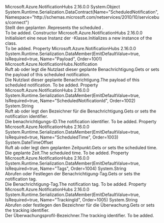 <Type Name="ScheduledNotification" FullName="Microsoft.Azure.NotificationHubs.ScheduledNotification">
  <TypeSignature Language="C#" Value="public class ScheduledNotification" />
  <TypeSignature Language="ILAsm" Value=".class public auto ansi beforefieldinit ScheduledNotification extends System.Object" />
  <TypeSignature Language="DocId" Value="T:Microsoft.Azure.NotificationHubs.ScheduledNotification" />
  <TypeSignature Language="VB.NET" Value="Public Class ScheduledNotification" />
  <TypeSignature Language="F#" Value="type ScheduledNotification = class" />
  <AssemblyInfo>
    <AssemblyName>Microsoft.Azure.NotificationHubs</AssemblyName>
    <AssemblyVersion>2.16.0.0</AssemblyVersion>
  </AssemblyInfo>
  <Base>
    <BaseTypeName>System.Object</BaseTypeName>
  </Base>
  <Interfaces />
  <Attributes>
    <Attribute>
      <AttributeName>System.Runtime.Serialization.DataContract(Name="ScheduledNotification", Namespace="http://schemas.microsoft.com/netservices/2010/10/servicebus/connect")</AttributeName>
    </Attribute>
  </Attributes>
  <Docs>
    <summary><span data-ttu-id="52f95-101">Stellt den geplanten <see cref="T:Microsoft.Azure.NotificationHubs.Notification" />.</span><span class="sxs-lookup"><span data-stu-id="52f95-101">Represents the scheduled <see cref="T:Microsoft.Azure.NotificationHubs.Notification" />.</span></span></summary>
    <remarks>To be added.</remarks>
  </Docs>
  <Members>
    <Member MemberName=".ctor">
      <MemberSignature Language="C#" Value="public ScheduledNotification ();" />
      <MemberSignature Language="ILAsm" Value=".method public hidebysig specialname rtspecialname instance void .ctor() cil managed" />
      <MemberSignature Language="DocId" Value="M:Microsoft.Azure.NotificationHubs.ScheduledNotification.#ctor" />
      <MemberSignature Language="VB.NET" Value="Public Sub New ()" />
      <MemberType>Constructor</MemberType>
      <AssemblyInfo>
        <AssemblyName>Microsoft.Azure.NotificationHubs</AssemblyName>
        <AssemblyVersion>2.16.0.0</AssemblyVersion>
      </AssemblyInfo>
      <Parameters />
      <Docs>
        <summary><span data-ttu-id="52f95-102">Initialisiert eine neue Instanz der <see cref="T:Microsoft.Azure.NotificationHubs.ScheduledNotification" />-Klasse.</span><span class="sxs-lookup"><span data-stu-id="52f95-102">Initializes a new instance of the <see cref="T:Microsoft.Azure.NotificationHubs.ScheduledNotification" /> class.</span></span></summary>
        <remarks>To be added.</remarks>
      </Docs>
    </Member>
    <Member MemberName="Payload">
      <MemberSignature Language="C#" Value="public Microsoft.Azure.NotificationHubs.Notification Payload { get; }" />
      <MemberSignature Language="ILAsm" Value=".property instance class Microsoft.Azure.NotificationHubs.Notification Payload" />
      <MemberSignature Language="DocId" Value="P:Microsoft.Azure.NotificationHubs.ScheduledNotification.Payload" />
      <MemberSignature Language="VB.NET" Value="Public ReadOnly Property Payload As Notification" />
      <MemberSignature Language="F#" Value="member this.Payload : Microsoft.Azure.NotificationHubs.Notification" Usage="Microsoft.Azure.NotificationHubs.ScheduledNotification.Payload" />
      <MemberType>Property</MemberType>
      <AssemblyInfo>
        <AssemblyName>Microsoft.Azure.NotificationHubs</AssemblyName>
        <AssemblyVersion>2.16.0.0</AssemblyVersion>
      </AssemblyInfo>
      <Attributes>
        <Attribute>
          <AttributeName>System.Runtime.Serialization.DataMember(EmitDefaultValue=true, IsRequired=true, Name="Payload", Order=1001)</AttributeName>
        </Attribute>
      </Attributes>
      <ReturnValue>
        <ReturnType>Microsoft.Azure.NotificationHubs.Notification</ReturnType>
      </ReturnValue>
      <Docs>
        <summary><span data-ttu-id="52f95-103">Ruft ab oder legt die Nutzlast dieser geplante Benachrichtigung.</span><span class="sxs-lookup"><span data-stu-id="52f95-103">Gets or sets the payload of this scheduled notification.</span></span></summary>
        <value><span data-ttu-id="52f95-104">Die Nutzlast dieser geplante Benachrichtigung.</span><span class="sxs-lookup"><span data-stu-id="52f95-104">The payload of this scheduled notification.</span></span></value>
        <remarks>To be added.</remarks>
      </Docs>
    </Member>
    <Member MemberName="ScheduledNotificationId">
      <MemberSignature Language="C#" Value="public string ScheduledNotificationId { get; }" />
      <MemberSignature Language="ILAsm" Value=".property instance string ScheduledNotificationId" />
      <MemberSignature Language="DocId" Value="P:Microsoft.Azure.NotificationHubs.ScheduledNotification.ScheduledNotificationId" />
      <MemberSignature Language="VB.NET" Value="Public ReadOnly Property ScheduledNotificationId As String" />
      <MemberSignature Language="F#" Value="member this.ScheduledNotificationId : string" Usage="Microsoft.Azure.NotificationHubs.ScheduledNotification.ScheduledNotificationId" />
      <MemberType>Property</MemberType>
      <AssemblyInfo>
        <AssemblyName>Microsoft.Azure.NotificationHubs</AssemblyName>
        <AssemblyVersion>2.16.0.0</AssemblyVersion>
      </AssemblyInfo>
      <Attributes>
        <Attribute>
          <AttributeName>System.Runtime.Serialization.DataMember(EmitDefaultValue=true, IsRequired=true, Name="ScheduledNotificationId", Order=1002)</AttributeName>
        </Attribute>
      </Attributes>
      <ReturnValue>
        <ReturnType>System.String</ReturnType>
      </ReturnValue>
      <Docs>
        <summary><span data-ttu-id="52f95-105">Ruft ab oder legt den Bezeichner für die Benachrichtigung.</span><span class="sxs-lookup"><span data-stu-id="52f95-105">Gets or sets the notification identifier.</span></span></summary>
        <value><span data-ttu-id="52f95-106">Die benachrichtigungs-ID.</span><span class="sxs-lookup"><span data-stu-id="52f95-106">The notification identifier.</span></span></value>
        <remarks>To be added.</remarks>
      </Docs>
    </Member>
    <Member MemberName="ScheduledTime">
      <MemberSignature Language="C#" Value="public DateTimeOffset ScheduledTime { get; }" />
      <MemberSignature Language="ILAsm" Value=".property instance valuetype System.DateTimeOffset ScheduledTime" />
      <MemberSignature Language="DocId" Value="P:Microsoft.Azure.NotificationHubs.ScheduledNotification.ScheduledTime" />
      <MemberSignature Language="VB.NET" Value="Public ReadOnly Property ScheduledTime As DateTimeOffset" />
      <MemberSignature Language="F#" Value="member this.ScheduledTime : DateTimeOffset" Usage="Microsoft.Azure.NotificationHubs.ScheduledNotification.ScheduledTime" />
      <MemberType>Property</MemberType>
      <AssemblyInfo>
        <AssemblyName>Microsoft.Azure.NotificationHubs</AssemblyName>
        <AssemblyVersion>2.16.0.0</AssemblyVersion>
      </AssemblyInfo>
      <Attributes>
        <Attribute>
          <AttributeName>System.Runtime.Serialization.DataMember(EmitDefaultValue=true, IsRequired=true, Name="ScheduledTime", Order=1003)</AttributeName>
        </Attribute>
      </Attributes>
      <ReturnValue>
        <ReturnType>System.DateTimeOffset</ReturnType>
      </ReturnValue>
      <Docs>
        <summary><span data-ttu-id="52f95-107">Ruft ab oder legt dem geplanten Zeitpunkt.</span><span class="sxs-lookup"><span data-stu-id="52f95-107">Gets or sets the scheduled time.</span></span></summary>
        <value><span data-ttu-id="52f95-108">Die geplante Zeit.</span><span class="sxs-lookup"><span data-stu-id="52f95-108">The scheduled time.</span></span></value>
        <remarks>To be added.</remarks>
      </Docs>
    </Member>
    <Member MemberName="Tags">
      <MemberSignature Language="C#" Value="public string Tags { get; }" />
      <MemberSignature Language="ILAsm" Value=".property instance string Tags" />
      <MemberSignature Language="DocId" Value="P:Microsoft.Azure.NotificationHubs.ScheduledNotification.Tags" />
      <MemberSignature Language="VB.NET" Value="Public ReadOnly Property Tags As String" />
      <MemberSignature Language="F#" Value="member this.Tags : string" Usage="Microsoft.Azure.NotificationHubs.ScheduledNotification.Tags" />
      <MemberType>Property</MemberType>
      <AssemblyInfo>
        <AssemblyName>Microsoft.Azure.NotificationHubs</AssemblyName>
        <AssemblyVersion>2.16.0.0</AssemblyVersion>
      </AssemblyInfo>
      <Attributes>
        <Attribute>
          <AttributeName>System.Runtime.Serialization.DataMember(EmitDefaultValue=true, IsRequired=true, Name="Tags", Order=1004)</AttributeName>
        </Attribute>
      </Attributes>
      <ReturnValue>
        <ReturnType>System.String</ReturnType>
      </ReturnValue>
      <Docs>
        <summary><span data-ttu-id="52f95-109">Abrufen oder Festlegen der Benachrichtigung-Tag.</span><span class="sxs-lookup"><span data-stu-id="52f95-109">Gets or sets the notification tag.</span></span></summary>
        <value><span data-ttu-id="52f95-110">Die Benachrichtigung-Tag.</span><span class="sxs-lookup"><span data-stu-id="52f95-110">The notification tag.</span></span></value>
        <remarks>To be added.</remarks>
      </Docs>
    </Member>
    <Member MemberName="TrackingId">
      <MemberSignature Language="C#" Value="public string TrackingId { get; }" />
      <MemberSignature Language="ILAsm" Value=".property instance string TrackingId" />
      <MemberSignature Language="DocId" Value="P:Microsoft.Azure.NotificationHubs.ScheduledNotification.TrackingId" />
      <MemberSignature Language="VB.NET" Value="Public ReadOnly Property TrackingId As String" />
      <MemberSignature Language="F#" Value="member this.TrackingId : string" Usage="Microsoft.Azure.NotificationHubs.ScheduledNotification.TrackingId" />
      <MemberType>Property</MemberType>
      <AssemblyInfo>
        <AssemblyName>Microsoft.Azure.NotificationHubs</AssemblyName>
        <AssemblyVersion>2.16.0.0</AssemblyVersion>
      </AssemblyInfo>
      <Attributes>
        <Attribute>
          <AttributeName>System.Runtime.Serialization.DataMember(EmitDefaultValue=true, IsRequired=true, Name="TrackingId", Order=1005)</AttributeName>
        </Attribute>
      </Attributes>
      <ReturnValue>
        <ReturnType>System.String</ReturnType>
      </ReturnValue>
      <Docs>
        <summary><span data-ttu-id="52f95-111">Abrufen oder festlegen den Bezeichner für die Überwachung.</span><span class="sxs-lookup"><span data-stu-id="52f95-111">Gets or sets the tracking identifier.</span></span></summary>
        <value><span data-ttu-id="52f95-112">Der Überwachungsprofil-Bezeichner.</span><span class="sxs-lookup"><span data-stu-id="52f95-112">The tracking identifier.</span></span></value>
        <remarks>To be added.</remarks>
      </Docs>
    </Member>
  </Members>
</Type>